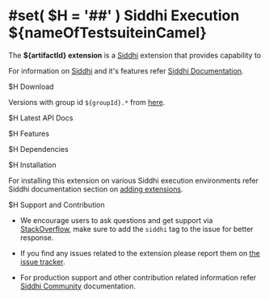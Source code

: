 ﻿#set( $H = '##' )
Siddhi Execution ${nameOfTestsuiteinCamel}
======================================

The **${artifactId} extension** is a <a target="_blank" href="https://siddhi.io/">Siddhi</a> extension that provides capability to 

For information on <a target="_blank" href="https://siddhi.io/">Siddhi</a> and it's features refer <a target="_blank" href="https://siddhi.io/redirect/docs.html">Siddhi Documentation</a>. 

$H Download

Versions with group id `${groupId}.*` from <a target="_blank" href="https://mvnrepository.com/artifact/${package}/${artifactId}/">here</a>.
   
$H Latest API Docs
    
$H Features
    
$H Dependencies 
   
$H Installation
   
For installing this extension on various Siddhi execution environments refer Siddhi documentation section on <a target="_blank" href="https://siddhi.io/redirect/add-extensions.html">adding extensions</a>.
   
$H Support and Contribution
   
* We encourage users to ask questions and get support via <a target="_blank" href="https://stackoverflow.com/questions/tagged/siddhi">StackOverflow</a>, make sure to add the `siddhi` tag to the issue for better response.

* If you find any issues related to the extension please report them on <a target="_blank" href="https://github.com/siddhi-io/${artifactId}/issues">the issue tracker</a>.

* For production support and other contribution related information refer <a target="_blank" href="https://siddhi.io/community/">Siddhi Community</a> documentation.
